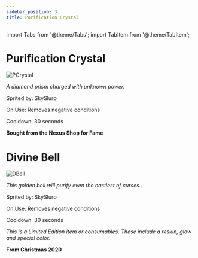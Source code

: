 ```yaml
---
sidebar_position: 3
title: Purification Crystal
---
```


import Tabs from '@theme/Tabs';
import TabItem from '@theme/TabItem';

<Tabs>
  <TabItem value="Purification Crystal" label="Purification Crystal" default>

# Purification Crystal

![PCrystal](https://vwiki.valorserver.com/api/item/picture/purification%20crystal)

<i>A diamond prism charged with unknown power.</i>

Sprited by: SkySlurp

On Use: Removes negative conditions

Cooldown: 30 seconds

**Bought from the Nexus Shop for Fame**

  </TabItem>
  <TabItem value="Divine Bell" label="Divine Bell">

# Divine Bell

![DBell](https://vwiki.valorserver.com/api/item/picture/divine%20bell)

<i>This golden bell will purify even the nastiest of curses..</i>

Sprited by: SkySlurp

On Use: Removes negative conditions

Cooldown: 30 seconds

*This is a Limited Edition item or consumables. These include a reskin, glow and special color.*

**From Christmas 2020**

  </TabItem>
</Tabs>
